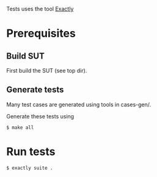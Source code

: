 Tests uses the tool [Exactly](https://github.com/emilkarlen/exactly)

# Prerequisites

## Build SUT

First build the SUT (see top dir).

## Generate tests

Many test cases are generated using tools in cases-gen/.

Generate these tests using

    $ make all

# Run tests

    $ exactly suite .
